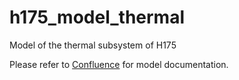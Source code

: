 # h175_model_thermal
Model of the thermal subsystem of H175

Please refer to [Confluence](https://h2fly.atlassian.net/wiki/pages/resumedraft.action?draftId=224494371&draftShareId=a349c73c-7099-4c3f-b76c-530c6b8f5333) for model documentation.
